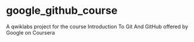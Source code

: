 # google_github_course
A qwiklabs project for the course Introduction To Git And GitHub offered by Google on Coursera
